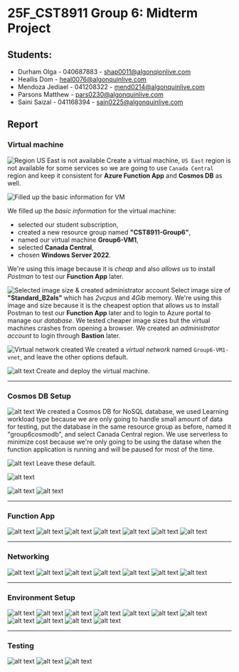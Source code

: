 # 25F_CST8911 Group 6: Midterm Project

## Students:

- Durham Olga - 040687883 - shap0011@algonqionlive.com
- Heallis Dom - heal0076@algonquinlive.com
- Mendoza Jediael - 041208322 - mend0214@algonquinlive.com
- Parsons Matthew - pars0230@algonquinlive.com
- Saini Saizal - 041168394 - sain0225@algonquinlive.com

## Report

### Virtual machine

![Region US East is not available](./screenshots/image-35.png)
Create a virtual machine, `US East` region is not available for some services so we are going to use `Canada Central` region and keep it consistent for **Azure Function App** and **Cosmos DB** as well.

![Filled up the basic information for VM](./screenshots/image-8.png)

We filled up the _basic information_ for the virtual machine:

- selected our student subscription,
- created a new resource group named **"CST8911-Group6"**,
- named our virtual machine **Group6-VM1**,
- selected **Canada Central**,
- chosen **Windows Server 2022**.

We're using this image because it is _cheap_ and also _allows us_ to install _Postman_ to test our **Function App** later.

![Selected image size & created administrator account](./screenshots/image-9.png)
Select image size of **"Standard_B2als"** which has _2vcpus_ and _4Gib_ memory. We're using this image and size because it is the cheapest option that allows us to install Postman to test our **Function App** later and to login to Azure portal to manage our _database_. We tested cheaper image sizes but the virtual machines crashes from opening a browser. We created an _administrator account_ to login through **Bastion** later.

![Virtual network created](./screenshots/image-10.png)
We created a _virtual network_ named `Group6-VM1-vnet`, and leave the other options default.

![alt text](./screenshots/image-11.png)
Create and deploy the virtual machine.

---

### Cosmos DB Setup

![alt text](./screenshots/image.png)
We created a Cosmos DB for NoSQL database, we used Learning workload type because we are only going to handle small amount of data for testing, put the database in the same resource group as before, named it "group6cosmodb", and select Canada Central region. We use serverless to minimize cost because we're only going to be using the datase when the function application is running and will be paused for most of the time.

![alt text](./screenshots/image-2.png)
Leave these default.

![alt text](./screenshots/image-3.png)

![alt text](./screenshots/image-4.png)
![alt text](./screenshots/image-41.png)

---

### Function App

![alt text](./screenshots/image-6.png)
![alt text](./screenshots/image-12.png)
![alt text](./screenshots/image-43.png)
![alt text](./screenshots/image-44.png)
![alt text](./screenshots/image-45.png)
![alt text](./screenshots/image-16.png)
![alt text](./screenshots/image-46.png)

---

### Networking

![alt text](./screenshots/image-17.png)
![alt text](./screenshots/image-18.png)
![alt text](./screenshots/image-19.png)
![alt text](./screenshots/image-20.png)
![alt text](./screenshots/image-21.png)
![alt text](./screenshots/image-22.png)
![alt text](./screenshots/image-24.png)

---

### Environment Setup

![alt text](./screenshots/image-26.png)
![alt text](./screenshots/image-27.png)
![alt text](./screenshots/image-34.png)
![alt text](./screenshots/image-32.png)
![alt text](./screenshots/image-33.png)
![alt text](./screenshots/image-42.png)
![alt text](./screenshots/image-37.png)
![alt text](./screenshots/image-39.png)
![alt text](./screenshots/image-38.png)
![alt text](./screenshots/image-36.png)
![alt text](./screenshots/image-40.png)

---

### Testing

![alt text](./screenshots/image-30.png)
![alt text](./screenshots/image-29.png)
![alt text](./screenshots/image-31.png)
